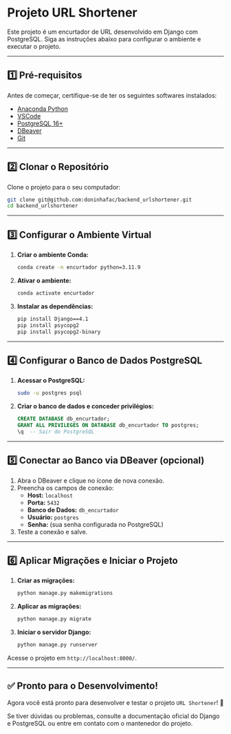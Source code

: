 # Projeto URL Shortener

Este projeto é um encurtador de URL desenvolvido em Django com PostgreSQL. Siga as instruções abaixo para configurar o ambiente e executar o projeto.

---

## 1️⃣ Pré-requisitos

Antes de começar, certifique-se de ter os seguintes softwares instalados:

- [Anaconda Python](https://www.anaconda.com/products/distribution)
- [VSCode](https://code.visualstudio.com/)
- [PostgreSQL 16+](https://www.postgresql.org/download/)
- [DBeaver](https://dbeaver.io/download/)
- [Git](https://git-scm.com/downloads)

---

## 2️⃣ Clonar o Repositório

Clone o projeto para o seu computador:

```bash
git clone git@github.com:doninhafac/backend_urlshortener.git
cd backend_urlshortener
```

---

## 3️⃣ Configurar o Ambiente Virtual

1. **Criar o ambiente Conda:**
   ```bash
   conda create -n encurtador python=3.11.9
   ```

2. **Ativar o ambiente:**
   ```bash
   conda activate encurtador
   ```

3. **Instalar as dependências:**
   ```bash
   pip install Django==4.1
   pip install psycopg2
   pip install psycopg2-binary
   ```

---

## 4️⃣ Configurar o Banco de Dados PostgreSQL

1. **Acessar o PostgreSQL:**
   ```bash
   sudo -u postgres psql
   ```

2. **Criar o banco de dados e conceder privilégios:**
   ```sql
   CREATE DATABASE db_encurtador;
   GRANT ALL PRIVILEGES ON DATABASE db_encurtador TO postgres;
   \q  -- Sair do PostgreSQL
   ```

---

## 5️⃣ Conectar ao Banco via DBeaver (opcional)

1. Abra o DBeaver e clique no ícone de nova conexão.
2. Preencha os campos de conexão:
   - **Host:** `localhost`
   - **Porta:** `5432`
   - **Banco de Dados:** `db_encurtador`
   - **Usuário:** `postgres`
   - **Senha:** (sua senha configurada no PostgreSQL)
3. Teste a conexão e salve.

---

## 6️⃣ Aplicar Migrações e Iniciar o Projeto

1. **Criar as migrações:**
   ```bash
   python manage.py makemigrations
   ```

2. **Aplicar as migrações:**
   ```bash
   python manage.py migrate
   ```

3. **Iniciar o servidor Django:**
   ```bash
   python manage.py runserver
   ```

Acesse o projeto em `http://localhost:8000/`.

---

## ✅ Pronto para o Desenvolvimento!

Agora você está pronto para desenvolver e testar o projeto `URL Shortener`! 🚀

Se tiver dúvidas ou problemas, consulte a documentação oficial do Django e PostgreSQL ou entre em contato com o mantenedor do projeto.

